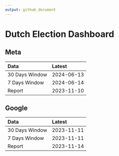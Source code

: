 ```yaml
---
output: github_document
---
```


# Dutch Election Dashboard



## Meta


|Data           |Latest     |
|:--------------|:----------|
|30 Days Window |2024-06-13 |
|7 Days Window  |2024-06-14 |
|Report         |2023-11-10 |

## Google


|Data           |Latest     |
|:--------------|:----------|
|30 Days Window |2023-11-11 |
|7 Days Window  |2023-11-11 |
|Report         |2023-11-14 |
